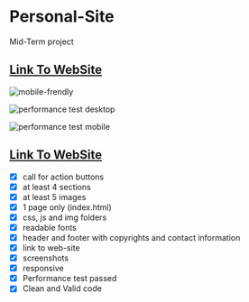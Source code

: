 # Personal-Site
 Mid-Term project
## [Link To WebSite](https://kutman7.github.io/)
![mobile-frendly](https://user-images.githubusercontent.com/73386100/141679452-ef1cfddf-e873-4f23-b16f-69ee8d5dfa06.png)

![performance test desktop](https://user-images.githubusercontent.com/73386100/141679455-4e2bb064-1303-44b4-a214-79970f1fc239.png)

![performance test mobile](https://user-images.githubusercontent.com/73386100/141679458-58787be5-6d3e-43e5-a437-b207234e3913.png)

## [Link To WebSite](https://kutman7.github.io/)

* [x] call for action buttons
* [x] at least 4 sections
* [x] at least 5 images
* [x] 1 page only (index.html)
* [x] css, js and img folders
* [x] readable fonts
* [x] header and footer with copyrights and contact information
* [x] link to web-site
* [x] screenshots
* [x] responsive
* [x] Performance test passed
* [x] Clean and Valid code